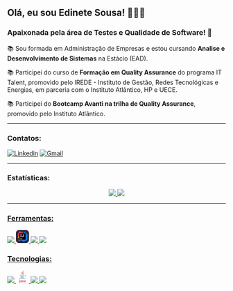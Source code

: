 ## Olá, eu sou Edinete Sousa! 🙋🏽‍♀️

### Apaixonada pela área de Testes e Qualidade de Software! 🐞

📚 Sou formada em Administração de Empresas e estou cursando **Analise e Desenvolvimento de Sistemas** na Estácio (EAD).

📚 Participei do curso de **Formação em Quality Assurance** do programa IT Talent, promovido pelo IREDE - Instituto de Gestão, Redes Tecnológicas e Energias, em parceria com o Instituto Atlântico, HP e UECE.

📚 Participei do **Bootcamp Avanti na trilha de Quality Assurance**, promovido pelo Instituto Atlântico.

<hr>

### Contatos:  

[![Linkedin](https://img.shields.io/badge/LinkedIn-0077B5?style=for-the-badge&logo=linkedin&logoColor=white)](www.linkedin.com/in/edinetesousa) 
[![Gmail](https://img.shields.io/badge/Gmail-D14836?style=for-the-badge&logo=gmail&logoColor=white)](www.linkedin.com/in/edinetesousa)

<hr>

### Estatísticas:

<div align="center">
  <a href="https://github.com/edinetesousa"><img height="180em" src="https://github-readme-stats.vercel.app/api?username=edinetesousa&show_icons=true&theme=radical&include_all_commits=true&count_private=true"/>
  <img height="180em" src="https://github-readme-stats.vercel.app/api/top-langs/?username=edinetesousa&layout=compact&langs_count=7&theme=radical"/>
</div>

<hr>

### Ferramentas: 

<div>
<code><img height="30" src="https://cdn.jsdelivr.net/gh/devicons/devicon/icons/vscode/vscode-original.svg"></code>
<code><img height="30" src="https://raw.githubusercontent.com/tandpfun/skill-icons/59059d9d1a2c092696dc66e00931cc1181a4ce1f/icons/Idea-Dark.svg"></code>
<code><img height="30" src="https://cdn.jsdelivr.net/gh/devicons/devicon/icons/git/git-original.svg"></code>
<code><img height="30" src="https://cdn.worldvectorlogo.com/logos/postman.svg"></code>
<br/>

### Tecnologias: 

<code><img height="30" src="https://asset.brandfetch.io/idIq_kF0rb/idv3zwmSiY.jpeg"></code>
<code><img height="30" src="https://raw.githubusercontent.com/devicons/devicon/1119b9f84c0290e0f0b38982099a2bd027a48bf1/icons/java/java-original-wordmark.svg"></code>
<code><img height="30" src="https://www.svgrepo.com/show/353625/cucumber.svg"></code>
<code><img height="30" src="https://www.svgrepo.com/show/374049/robotframework.svg"></code>
</div>